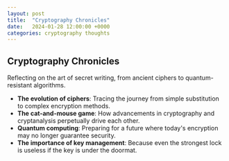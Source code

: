 ```yaml
---
layout: post
title:  "Cryptography Chronicles"
date:   2024-01-28 12:00:00 +0000
categories: cryptography thoughts
---
```


## Cryptography Chronicles

Reflecting on the art of secret writing, from ancient ciphers to quantum-resistant algorithms.

- **The evolution of ciphers**: Tracing the journey from simple substitution to complex encryption methods.
- **The cat-and-mouse game**: How advancements in cryptography and cryptanalysis perpetually drive each other.
- **Quantum computing**: Preparing for a future where today's encryption may no longer guarantee security.
- **The importance of key management**: Because even the strongest lock is useless if the key is under the doormat.
